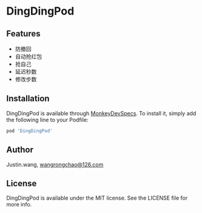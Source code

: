 # DingDingPod

## Features

- 防撤回
- 自动抢红包
- 抢自己
- 延迟秒数
- 修改步数

## Installation

DingDingPod is available through [MonkeyDevSpecs](https://github.com/AloneMonkey/MonkeyDevSpecs.git). To install
it, simply add the following line to your Podfile:

```ruby
pod 'DingDingPod'
```

## Author

Justin.wang, wangrongchao@126.com

## License

DingDingPod is available under the MIT license. See the LICENSE file for more info.

